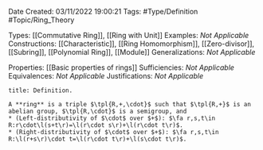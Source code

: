 <div class="topSpace"></div>

Date Created: 03/11/2022 19:00:21
Tags: #Type/Definition #Topic/Ring_Theory

Types: [[Commutative Ring]], [[Ring with Unit]]
Examples: <i>Not Applicable</i>
Constructions: [[Characteristic]], [[Ring Homomorphism]], [[Zero-divisor]], [[Subring]], [[Polynomial Ring]], [[Module]]
Generalizations: <i>Not Applicable</i>

Properties: [[Basic properties of rings]]
Sufficiencies: <i>Not Applicable</i>
Equivalences: <i>Not Applicable</i>
Justifications: <i>Not Applicable</i>

``` ad-Definition
title: Definition.

A **ring** is a triple $\tpl{R,+,\cdot}$ such that $\tpl{R,+}$ is an abelian group, $\tpl{R,\cdot}$ is a semigroup, and
* (Left-distributivity of $\cdot$ over $+$): $\fa r,s,t\in R:r\cdot\l(s+t\r)=\l(r\cdot s\r)+\l(r\cdot t\r)$.
* (Right-distributivity of $\cdot$ over $+$): $\fa r,s,t\in R:\l(r+s\r)\cdot t=\l(r\cdot t\r)+\l(s\cdot t\r)$.

```
